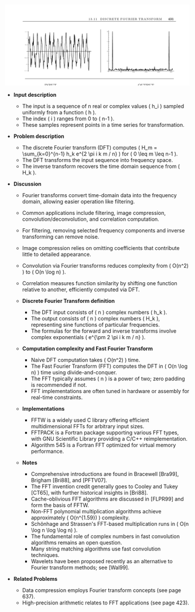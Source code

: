 ![ADM-ch13-discrete-fourier-xform](ADM-ch13-discrete-fourier-xform.best.png)

- **Input description**
  - The input is a sequence of n real or complex values \( h_i \) sampled uniformly from a function \( h \).
  - The index \( i \) ranges from 0 to \( n-1 \).
  - These samples represent points in a time series for transformation.

- **Problem description**
  - The discrete Fourier transform (DFT) computes \( H_m = \sum_{k=0}^{n-1} h_k e^{2 \pi i k m / n} \) for \( 0 \leq m \leq n-1 \).
  - The DFT transforms the input sequence into frequency space.
  - The inverse transform recovers the time domain sequence from \( H_k \).

- **Discussion**
  - Fourier transforms convert time-domain data into the frequency domain, allowing easier operation like filtering.
  - Common applications include filtering, image compression, convolution/deconvolution, and correlation computation.
  - For filtering, removing selected frequency components and inverse transforming can remove noise.
  - Image compression relies on omitting coefficients that contribute little to detailed appearance.
  - Convolution via Fourier transforms reduces complexity from \( O(n^2) \) to \( O(n \log n) \).
  - Correlation measures function similarity by shifting one function relative to another, efficiently computed via DFT.

  - **Discrete Fourier Transform definition**
    - The DFT input consists of \( n \) complex numbers \( h_k \).
    - The output consists of \( n \) complex numbers \( H_k \), representing sine functions of particular frequencies.
    - The formulas for the forward and inverse transforms involve complex exponentials \( e^{\pm 2 \pi i k m / n} \).

  - **Computation complexity and Fast Fourier Transform**
    - Naive DFT computation takes \( O(n^2) \) time.
    - The Fast Fourier Transform (FFT) computes the DFT in \( O(n \log n) \) time using divide-and-conquer.
    - The FFT typically assumes \( n \) is a power of two; zero padding is recommended if not.
    - FFT implementations are often tuned in hardware or assembly for real-time constraints.

  - **Implementations**
    - FFTW is a widely used C library offering efficient multidimensional FFTs for arbitrary input sizes.
    - FFTPACK is a Fortran package supporting various FFT types, with GNU Scientific Library providing a C/C++ reimplementation.
    - Algorithm 545 is a Fortran FFT optimized for virtual memory performance.

  - **Notes**
    - Comprehensive introductions are found in Bracewell [Bra99], Brigham [Bri88], and [PFTV07].
    - The FFT invention credit generally goes to Cooley and Tukey [CT65], with further historical insights in [Bri88].
    - Cache-oblivious FFT algorithms are discussed in [FLPR99] and form the basis of FFTW.
    - Non-FFT polynomial multiplication algorithms achieve approximately \( O(n^{1.59}) \) complexity.
    - Schönhage and Strassen's FFT-based multiplication runs in \( O(n \log n \log \log n) \).
    - The fundamental role of complex numbers in fast convolution algorithms remains an open question.
    - Many string matching algorithms use fast convolution techniques.
    - Wavelets have been proposed recently as an alternative to Fourier transform methods; see [Wal99].

- **Related Problems**
  - Data compression employs Fourier transform concepts (see page 637).
  - High-precision arithmetic relates to FFT applications (see page 423).
